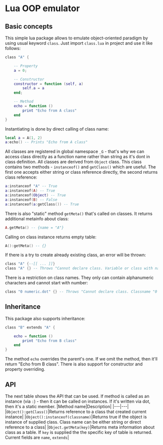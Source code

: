 # Lua OOP emulator
## Basic concepts
This simple lua package allows to emulate object-oriented paradigm by using usual keyword `class`. Just import `class.lua` in project and use it like follows:
```lua
class "A" {

	-- Property
	a = 0;

	-- Constructor
	constructor = function (self, a)
		self.a = a
	end;

	-- Method
	echo = function ()
		print "Echo from A class"
	end
}
```
Instantiating is done by direct calling of class name:
```lua
local a = A(1, 2)
a:echo() -- Prints "Echo from A class"
```
All classes are registered in global namespace `_G` - that's why we can access class directly as a function name rather than string as it's dont in class definition. All classes are derived from `Object` class. This class contains two methods - `instanceof()` and `getClass()` which are useful. The first one accepts either string or class reference directly, the second returns class reference:
```lua
a:instanceof "A" -- True
a:instanceof(A) -- True
a:instanceof(Object) -- True
a:instanceof(B) -- False
a:instanceof(a:getClass()) -- True
```
There is also "static" method `getMeta()` that's called on classes. It returns additional metainfo about class:
```lua
A.getMeta() -- {name = "A"}
```
Calling on class instance returns empty table:
```lua
A():getMeta() -- {}
```
If there is a try to create already existing class, an error will be thrown:
```lua
class "A" {--[[ ... ]]}
class "A" {} -- Throws "Cannot declare class. Variable or class with name "A" already exists"
```
There is a restriction on class names. They only can contain alphanumeric characters and cannot start with number:
```lua
class "0 numeric.dot" {} -- Throws "Cannot declare class. Classname "0 numeric" contains invalid characters"
```
## Inheritance
This package also supports inheritance:
```lua
class "B" extends "A" {

	echo = function ()
		print "Echo from B class"
	end
}
```
The method `echo` overrides the parent's one. If we omit the method, then it'll return "Echo from B class". There is also support for constructor and property overriding.

## API
The next table shows the API that can be used. If method is called as an instance (via `:`) - then it can be called on instances. If it's written via dot, then it's a static member.
|Method name|Description|
|---|---|
|`Object():getClass()`|Returns reference to a class that created current instance|
|`Object():instanceof(classname)`|Returns true if the object is instance of supplied class. Class name can be either string or direct reference to a class|
|`Object.getMeta(key)`|Returns meta information about class as a table. If `key` is supplied the the specific key of table is returned. Current fields are `name`, `extends`|
